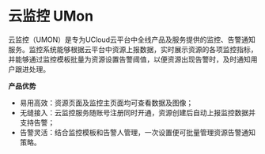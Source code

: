 # 云监控 UMon

云监控（UMON）是专为UCloud云平台中全线产品及服务提供的监控、告警通知服务。监控系统能够根据云平台中资源上报数据，实时展示资源的各项监控指标，并能够通过监控模板批量为资源设置告警阈值，以便资源出现告警时，及时通知用户跟进处理。



**产品优势**

  - 易用高效：资源页面及监控主页面均可查看数据及图像；
  - 无缝接入：云监控服务随账号注册同时开通，资源创建后自动上报监控数据并支持告警；
  - 告警灵活：结合监控模板和告警人管理，一次设置便可批量管理资源告警通知策略。



